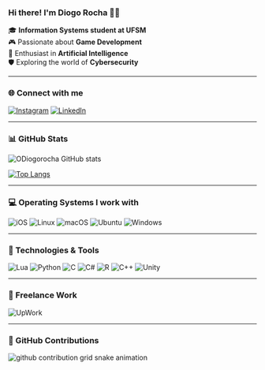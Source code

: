 ### Hi there! I'm Diogo Rocha 👋🏻

🎓 **Information Systems student at UFSM**  
🎮 Passionate about **Game Development**  
🧠 Enthusiast in **Artificial Intelligence**  
🛡️ Exploring the world of **Cybersecurity**  

---

### 🌐 Connect with me

[![Instagram](https://img.shields.io/badge/Instagram-E4405F?style=for-the-badge&logo=instagram&logoColor=white)](https://www.instagram.com/odiogo.rocha/)
[![LinkedIn](https://img.shields.io/badge/LinkedIn-0077B5?style=for-the-badge&logo=linkedin&logoColor=white)](https://www.linkedin.com/in/diogo-rocha-ba1b6128a/)

---

### 📊 GitHub Stats

![ODiogorocha GitHub stats](https://github-readme-stats.vercel.app/api?username=ODiogorocha&show_icons=true&theme=dracula)

[![Top Langs](https://github-readme-stats.vercel.app/api/top-langs/?username=ODiogorocha&layout=donut)](https://github.com/ODiogorocha/github-readme-stats)

---

### 💻 Operating Systems I work with

![iOS](https://img.shields.io/badge/iOS-000000?style=for-the-badge&logo=ios&logoColor=white)
![Linux](https://img.shields.io/badge/Linux-FCC624?style=for-the-badge&logo=linux&logoColor=black)
![macOS](https://img.shields.io/badge/mac%20os-000000?style=for-the-badge&logo=apple&logoColor=white)
![Ubuntu](https://img.shields.io/badge/Ubuntu-E95420?style=for-the-badge&logo=ubuntu&logoColor=white)
![Windows](https://img.shields.io/badge/Windows-0078D6?style=for-the-badge&logo=windows&logoColor=white)

---

### 💾 Technologies & Tools

![Lua](https://img.shields.io/badge/Lua-2C2D72?style=for-the-badge&logo=lua&logoColor=white)
![Python](https://img.shields.io/badge/Python-14354C?style=for-the-badge&logo=python&logoColor=white)
![C](https://img.shields.io/badge/C-00599C?style=for-the-badge&logo=c&logoColor=white)
![C#](https://img.shields.io/badge/C%23-239120?style=for-the-badge&logo=c-sharp&logoColor=white)
![R](https://img.shields.io/badge/R-276DC3?style=for-the-badge&logo=r&logoColor=white)
![C++](https://img.shields.io/badge/C%2B%2B-00599C?style=for-the-badge&logo=c%2B%2B&logoColor=white)
![Unity](https://img.shields.io/badge/Unity-100000?style=for-the-badge&logo=unity&logoColor=white)

---

### 💼 Freelance Work

![UpWork](https://img.shields.io/badge/UpWork-6FDA44?style=for-the-badge&logo=Upwork&logoColor=white)

---

### 🐍 GitHub Contributions

<picture align="center">
  <source media="(prefers-color-scheme: dark)" srcset="https://raw.githubusercontent.com/ODiogorocha/ODiogorocha/output/github-contribution-grid-snake-dark.svg">
  <source media="(prefers-color-scheme: light)" srcset="https://raw.githubusercontent.com/ODiogorocha/ODiogorocha/output/github-contribution-grid-snake.svg">
  <img align="center" alt="github contribution grid snake animation" src="https://raw.githubusercontent.com/ODiogorocha/ODiogorocha/output/github-contribution-grid-snake.svg">
</picture>
